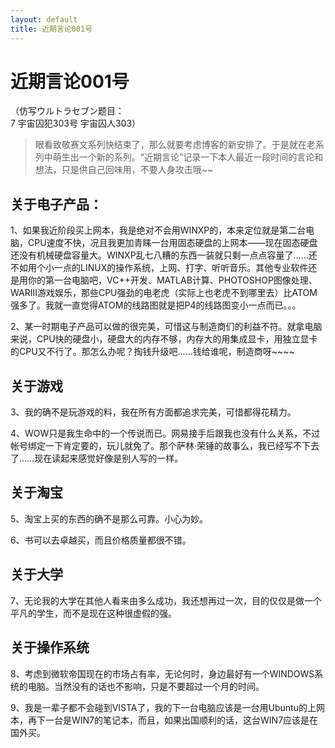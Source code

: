 ```yaml
---
layout: default
title: 近期言论001号
---
```

# 近期言论001号
（仿写ウルトラセブン题目：<br/>
7 宇宙囚犯303号 宇宙囚人303）

>眼看致敬赛文系列快结束了，那么就要考虑博客的新安排了。于是就在老系列中萌生出一个新的系列。“近期言论”记录一下本人最近一段时间的言论和想法，只是供自己回味用，不要人身攻击哦~~

## 关于电子产品：
1、如果我近阶段买上网本，我是绝对不会用WINXP的，本来定位就是第二台电脑，CPU速度不快，况且我更加青睐一台用固态硬盘的上网本——现在固态硬盘还没有机械硬盘容量大。WINXP乱七八糟的东西一装就只剩一点点容量了……还不如用个小一点的LINUX的操作系统，上网、打字、听听音乐。其他专业软件还是用你的第一台电脑吧，VC++开发、MATLAB计算、PHOTOSHOP图像处理、WARIII游戏娱乐，那些CPU强劲的电老虎（实际上也老虎不到哪里去）比ATOM强多了。我就一直觉得ATOM的线路图就是把P4的线路图变小一点而已。。。

2、某一时期电子产品可以做的很完美，可惜这与制造商们的利益不符。就拿电脑来说，CPU快的硬盘小，硬盘大的内存不够，内存大的用集成显卡，用独立显卡的CPU又不行了。那怎么办呢？掏钱升级吧……钱给谁呢，制造商呀~~~~

## 关于游戏
3、我的确不是玩游戏的料，我在所有方面都追求完美，可惜都得花精力。

4、WOW只是我生命中的一个传说而已。网易接手后跟我也没有什么关系，不过帐号绑定一下肯定要的，玩儿就免了。那个萨林·荣锤的故事么，我已经写不下去了……现在读起来感觉好像是别人写的一样。

## 关于淘宝
5、淘宝上买的东西的确不是那么可靠。小心为妙。

6、书可以去卓越买，而且价格质量都很不错。

## 关于大学
7、无论我的大学在其他人看来由多么成功，我还想再过一次，目的仅仅是做一个平凡的学生，而不是现在这种很虚假的强。

## 关于操作系统
8、考虑到微软帝国现在的市场占有率，无论何时，身边最好有一个WINDOWS系统的电脑。当然没有的话也不影响，只是不要超过一个月的时间。

9、我是一辈子都不会碰到VISTA了，我的下一台电脑应该是一台用Ubuntu的上网本，再下一台是WIN7的笔记本，而且，如果出国顺利的话，这台WIN7应该是在国外买。
